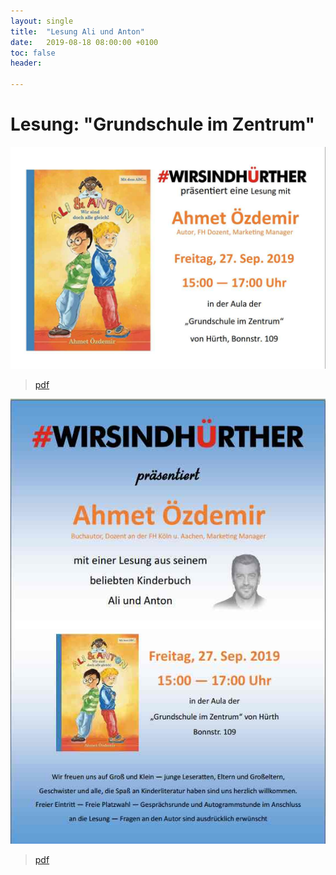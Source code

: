 ```yaml
---
layout: single
title:  "Lesung Ali und Anton"
date:   2019-08-18 08:00:00 +0100
toc: false
header:

---
```


# Lesung: "Grundschule im Zentrum"

![Ali und Anton, Handzettel](/assets/images/2019-08-19-AliAnton.jpg)

> [pdf](/assets/images/Handzettel-einzeln.pdf)

![Ali und Anton, Plakat](/assets/images/2019-08-19-AliAntonPlakat.jpg)

> [pdf](/assets/images/Plakatentwurf.pdf)
